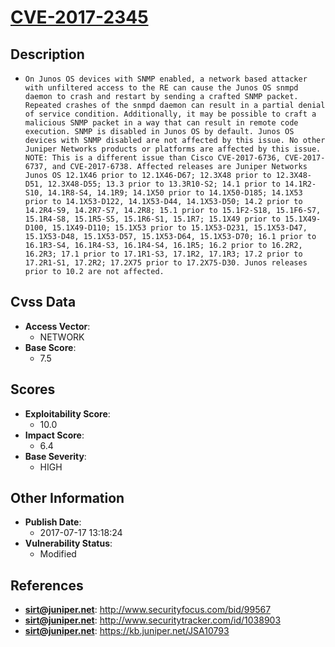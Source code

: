 
# [CVE-2017-2345](http://www.securityfocus.com/bid/99567)

## Description

- `On Junos OS devices with SNMP enabled, a network based attacker with unfiltered access to the RE can cause the Junos OS snmpd daemon to crash and restart by sending a crafted SNMP packet. Repeated crashes of the snmpd daemon can result in a partial denial of service condition. Additionally, it may be possible to craft a malicious SNMP packet in a way that can result in remote code execution. SNMP is disabled in Junos OS by default. Junos OS devices with SNMP disabled are not affected by this issue. No other Juniper Networks products or platforms are affected by this issue.  NOTE: This is a different issue than Cisco CVE-2017-6736, CVE-2017-6737, and CVE-2017-6738. Affected releases are Juniper Networks Junos OS 12.1X46 prior to 12.1X46-D67; 12.3X48 prior to 12.3X48-D51, 12.3X48-D55; 13.3 prior to 13.3R10-S2; 14.1 prior to 14.1R2-S10, 14.1R8-S4, 14.1R9; 14.1X50 prior to 14.1X50-D185; 14.1X53 prior to 14.1X53-D122, 14.1X53-D44, 14.1X53-D50; 14.2 prior to 14.2R4-S9, 14.2R7-S7, 14.2R8; 15.1 prior to 15.1F2-S18, 15.1F6-S7, 15.1R4-S8, 15.1R5-S5, 15.1R6-S1, 15.1R7; 15.1X49 prior to 15.1X49-D100, 15.1X49-D110; 15.1X53 prior to 15.1X53-D231, 15.1X53-D47, 15.1X53-D48, 15.1X53-D57, 15.1X53-D64, 15.1X53-D70; 16.1 prior to 16.1R3-S4, 16.1R4-S3, 16.1R4-S4, 16.1R5; 16.2 prior to 16.2R2, 16.2R3; 17.1 prior to 17.1R1-S3, 17.1R2, 17.1R3; 17.2 prior to 17.2R1-S1, 17.2R2; 17.2X75 prior to 17.2X75-D30. Junos releases prior to 10.2 are not affected.`

## Cvss Data

- **Access Vector**:
  - NETWORK
- **Base Score**:
  - 7.5

## Scores

- **Exploitability Score**:
  - 10.0
- **Impact Score**:
  - 6.4
- **Base Severity**:
  - HIGH

## Other Information

- **Publish Date**:
  - 2017-07-17 13:18:24
- **Vulnerability Status**:
  - Modified

## References

- **sirt@juniper.net**: http://www.securityfocus.com/bid/99567
- **sirt@juniper.net**: http://www.securitytracker.com/id/1038903
- **sirt@juniper.net**: https://kb.juniper.net/JSA10793
